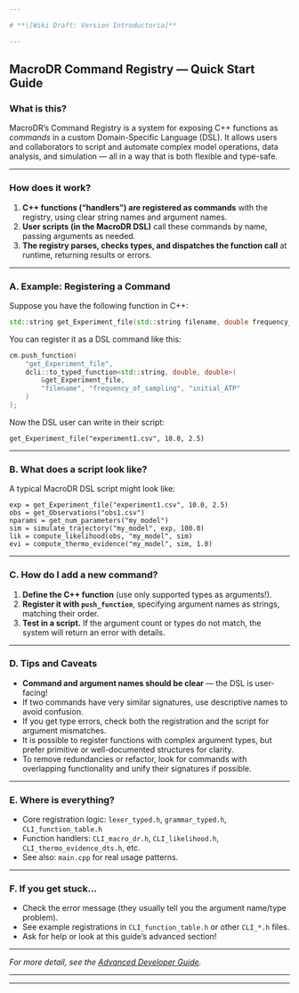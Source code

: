 ```yaml
---

# **\[Wiki Draft: Version Introductoria]**

---
```


## **MacroDR Command Registry — Quick Start Guide**

### **What is this?**

MacroDR’s Command Registry is a system for exposing C++ functions as *commands* in a custom Domain-Specific Language (DSL). It allows users and collaborators to script and automate complex model operations, data analysis, and simulation — all in a way that is both flexible and type-safe.

---

### **How does it work?**

1. **C++ functions (“handlers”) are registered as commands** with the registry, using clear string names and argument names.
2. **User scripts (in the MacroDR DSL)** call these commands by name, passing arguments as needed.
3. **The registry parses, checks types, and dispatches the function call** at runtime, returning results or errors.

---

### **A. Example: Registering a Command**

Suppose you have the following function in C++:

```cpp
std::string get_Experiment_file(std::string filename, double frequency_of_sampling, double initial_ATP);
```

You can register it as a DSL command like this:

```cpp
cm.push_function(
    "get_Experiment_file",
    dcli::to_typed_function<std::string, double, double>(
        &get_Experiment_file,
        "filename", "frequency_of_sampling", "initial_ATP"
    )
);
```

Now the DSL user can write in their script:

```
get_Experiment_file("experiment1.csv", 10.0, 2.5)
```

---

### **B. What does a script look like?**

A typical MacroDR DSL script might look like:

```
exp = get_Experiment_file("experiment1.csv", 10.0, 2.5)
obs = get_Observations("obs1.csv")
nparams = get_num_parameters("my_model")
sim = simulate_trajectory("my_model", exp, 100.0)
lik = compute_likelihood(obs, "my_model", sim)
evi = compute_thermo_evidence("my_model", sim, 1.0)
```

---

### **C. How do I add a new command?**

1. **Define the C++ function** (use only supported types as arguments!).
2. **Register it with `push_function`**, specifying argument names as strings, matching their order.
3. **Test in a script.** If the argument count or types do not match, the system will return an error with details.

---

### **D. Tips and Caveats**

* **Command and argument names should be clear** — the DSL is user-facing!
* If two commands have very similar signatures, use descriptive names to avoid confusion.
* If you get type errors, check both the registration and the script for argument mismatches.
* It is possible to register functions with complex argument types, but prefer primitive or well-documented structures for clarity.
* To remove redundancies or refactor, look for commands with overlapping functionality and unify their signatures if possible.

---

### **E. Where is everything?**

* Core registration logic: `lexer_typed.h`, `grammar_typed.h`, `CLI_function_table.h`
* Function handlers: `CLI_macro_dr.h`, `CLI_likelihood.h`, `CLI_thermo_evidence_dts.h`, etc.
* See also: `main.cpp` for real usage patterns.

---

### **F. If you get stuck…**

* Check the error message (they usually tell you the argument name/type problem).
* See example registrations in `CLI_function_table.h` or other `CLI_*.h` files.
* Ask for help or look at this guide’s advanced section!

---

*For more detail, see the [Advanced Developer Guide](#).*

---

---

